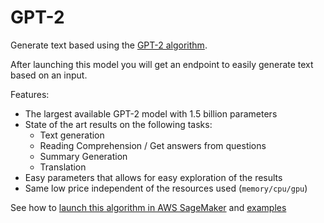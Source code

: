 # GPT-2

Generate text based using the [GPT-2 algorithm](https://openai.com/blog/better-language-models/).

After launching this model you will get an endpoint to easily generate text based on an input.

Features:

- The largest available GPT-2 model with 1.5 billion parameters
- State of the art results on the following tasks:
    - Text generation
    - Reading Comprehension / Get answers from questions
    - Summary Generation
    - Translation
- Easy parameters that allows for easy exploration of the results
- Same low price independent of the resources used (`memory/cpu/gpu`)

See how to [launch this algorithm in AWS SageMaker](/models/gpt-2/getting-started)
and [examples](/models/gpt-2/examples)
